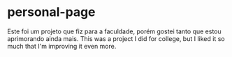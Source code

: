 # personal-page
Este foi um projeto que fiz para a faculdade, porém gostei tanto que estou aprimorando ainda mais. This was a project I did for college, but I liked it so much that I'm improving it even more.
